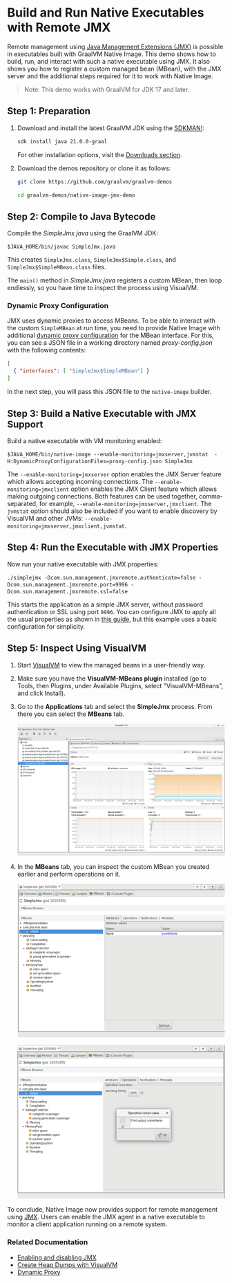 # Build and Run Native Executables with Remote JMX

Remote management using [Java Management Extensions (JMX)](https://www.oracle.com/java/technologies/javase/javamanagement.html) is possible in executables built with GraalVM Native Image. This demo shows how to build, run, and interact with such a native executable using JMX.
It also shows you how to register a custom managed bean (MBean), with the JMX server and the additional steps required for it to work with Native Image.

> Note: This demo works with GraalVM for JDK 17 and later.

## Step 1: Preparation

1. Download and install the latest GraalVM JDK using the [SDKMAN!](https://sdkman.io/jdks#graal):
    ```bash
    sdk install java 21.0.0-graal
    ```
    For other installation options, visit the [Downloads section](https://www.graalvm.org/downloads/).

2. Download the demos repository or clone it as follows:
    ```bash
    git clone https://github.com/graalvm/graalvm-demos
    ```
    ```bash
    cd graalvm-demos/native-image-jmx-demo
    ```
   
## Step 2: Compile to Java Bytecode

Compile the _SimpleJmx.java_ using the GraalVM JDK:

```shell 
$JAVA_HOME/bin/javac SimpleJmx.java
```
This creates `SimpleJmx.class`, `SimpleJmx$Simple.class`, and `SimpleJmx$SimpleMBean.class` files.

The `main()` method in _SimpleJmx.java_ registers a custom MBean, then loop endlessly, so you have time to inspect the process using VisualVM.

### Dynamic Proxy Configuration

JMX uses dynamic proxies to access MBeans. To be able to interact with the custom `SimpleMBean` at run time, you need to provide Native Image with additional [dynamic proxy configuration](https://www.graalvm.org/dev/reference-manual/native-image/dynamic-features/DynamicProxy/) for the MBean interface. For this, you can see a JSON file in a working directory named _proxy-config.json_ with the following contents:

```json
[
  { "interfaces": [ "SimpleJmx$SimpleMBean"] }
]
```

In the next step, you will pass this JSON file to the `native-image` builder.

## Step 3: Build a Native Executable with JMX Support

Build a native executable with VM monitoring enabled:

```shell
$JAVA_HOME/bin/native-image --enable-monitoring=jmxserver,jvmstat  -H:DynamicProxyConfigurationFiles=proxy-config.json SimpleJmx
```

The `--enable-monitoring=jmxserver` option enables the JMX Server feature which allows accepting incoming connections.
The `--enable-monitoring=jmxclient` option enables the JMX Client feature which allows making outgoing connections.
Both features can be used together, comma-separated, for example, `--enable-monitoring=jmxserver,jmxclient`. 
The `jvmstat` option should also be included if you want to enable discovery by VisualVM and other JVMs: `--enable-monitoring=jmxserver,jmxclient,jvmstat`.

## Step 4: Run the Executable with JMX Properties

Now run your native executable with JMX properties:

```shell
./simplejmx -Dcom.sun.management.jmxremote.authenticate=false -Dcom.sun.management.jmxremote.port=9996 -Dcom.sun.management.jmxremote.ssl=false
```
This starts the application as a simple JMX server, without password authentication or SSL using port `9996`. 
You can configure JMX to apply all the usual properties as shown in [this guide](https://docs.oracle.com/javadb/10.10.1.2/adminguide/radminjmxenabledisable.html), but this example uses a basic configuration for simplicity.

## Step 5: Inspect Using VisualVM

1. Start [VisualVM](https://visualvm.github.io/) to view the managed beans in a user-friendly way.

2. Make sure you have the **VisualVM-MBeans plugin** installed (go to Tools, then Plugins, under Available Plugins, select "VisualVM-MBeans", and click Install).

3. Go to the **Applications** tab and select the **SimpleJmx** process.
   From there you can select the **MBeans** tab.

    ![Remote JMX](img/rjmx_monitor.png)

4. In the **MBeans** tab, you can inspect the custom MBean you created earlier and perform operations on it.

    ![Custom MBean Attributes](img/rjmx_attributes.png)

    ![Custom MBean Operations](img/rjmx_operations.png)

To conclude, Native Image now provides support for remote management using [JMX](https://www.oracle.com/java/technologies/javase/javamanagement.html).
Users can enable the JMX agent in a native executable to monitor a client application running on a remote system.

### Related Documentation
- [Enabling and disabling JMX](https://docs.oracle.com/javadb/10.10.1.2/adminguide/radminjmxenabledisable.html)
- [Create Heap Dumps with VisualVM](https://www.graalvm.org/dev/reference-manual/native-image/guides/create-heap-dump/)
- [Dynamic Proxy](https://www.graalvm.org/dev/reference-manual/native-image/dynamic-features/DynamicProxy/)
